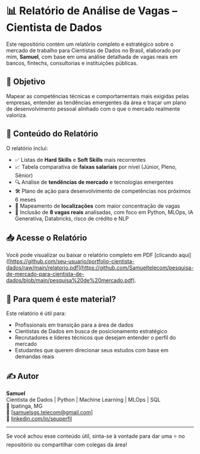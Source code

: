 # 📊 Relatório de Análise de Vagas – Cientista de Dados

Este repositório contém um relatório completo e estratégico sobre o mercado de trabalho para Cientistas de Dados no Brasil, elaborado por mim, **Samuel**, com base em uma análise detalhada de vagas reais em bancos, fintechs, consultorias e instituições públicas.

## 🧠 Objetivo

Mapear as competências técnicas e comportamentais mais exigidas pelas empresas, entender as tendências emergentes da área e traçar um plano de desenvolvimento pessoal alinhado com o que o mercado realmente valoriza.

## 📌 Conteúdo do Relatório

O relatório inclui:

- ✅ Listas de **Hard Skills** e **Soft Skills** mais recorrentes
- 📈 Tabela comparativa de **faixas salariais** por nível (Júnior, Pleno, Sênior)
- 🔍 Análise de **tendências de mercado** e tecnologias emergentes
- 🛠️ Plano de ação para desenvolvimento de competências nos próximos 6 meses
- 📍 Mapeamento de **localizações** com maior concentração de vagas
- 📁 Inclusão de **8 vagas reais** analisadas, com foco em Python, MLOps, IA Generativa, Databricks, risco de crédito e NLP

## 📥 Acesse o Relatório

Você pode visualizar ou baixar o relatório completo em PDF [clicando aqui]([https://github.com/seu-usuario/portfolio-cientista-dados/raw/main/relatorio.pdf](https://github.com/Samueltelecom/pesquisa-de-mercado-para-cientista-de-dados/blob/main/pesquisa%20de%20mercado.pdf).

## 🚀 Para quem é este material?

Este relatório é útil para:

- Profissionais em transição para a área de dados
- Cientistas de Dados em busca de posicionamento estratégico
- Recrutadores e líderes técnicos que desejam entender o perfil do mercado
- Estudantes que querem direcionar seus estudos com base em demandas reais

## ✍️ Autor

**Samuel**  
Cientista de Dados | Python | Machine Learning | MLOps | SQL  
📍 Ipatinga, MG  
📧 [samuelsgs.telecom@gmail.com]  
🔗 [linkedin.com/in/seuperfil](www.linkedin.com/in/samuel-gomes-0a756637a)

---

Se você achou esse conteúdo útil, sinta-se à vontade para dar uma ⭐ no repositório ou compartilhar com colegas da área!
